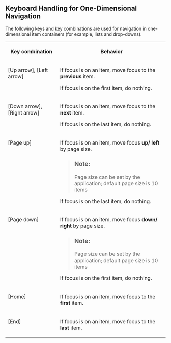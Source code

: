 <!-- loioa1f59aa4a100410d8eb0c3f298da1462 -->

## Keyboard Handling for One-Dimensional Navigation

The following keys and key combinations are used for navigation in one-dimensional item containers \(for example, lists and drop-downs\).


<table>
<tr>
<th valign="top">

Key combination

</th>
<th valign="top">

Behavior

</th>
</tr>
<tr>
<td valign="top">

[Up arrow\], [Left arrow\]

</td>
<td valign="top">

If focus is on an item, move focus to the **previous** item.

If focus is on the first item, do nothing.

</td>
</tr>
<tr>
<td valign="top">

[Down arrow\], [Right arrow\]

</td>
<td valign="top">

If focus is on an item, move focus to the **next** item.

If focus is on the last item, do nothing.

</td>
</tr>
<tr>
<td valign="top">

[Page up\]

</td>
<td valign="top">

If focus is on an item, move focus **up/ left** by page size.

> ### Note:  
> Page size can be set by the application; default page size is 10 items

If focus is on the last item, do nothing.

</td>
</tr>
<tr>
<td valign="top">

[Page down\]

</td>
<td valign="top">

If focus is on an item, move focus **down/ right** by page size.

> ### Note:  
> Page size can be set by the application; default page size is 10 items

If focus is on the first item, do nothing.

</td>
</tr>
<tr>
<td valign="top">

[Home\]

</td>
<td valign="top">

If focus is on an item, move focus to the **first** item.

</td>
</tr>
<tr>
<td valign="top">

[End\]

</td>
<td valign="top">

If focus is on an item, move focus to the **last** item.

</td>
</tr>
</table>

